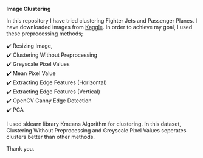 <b>Image Clustering</b>

In this repository I have tried clustering Fighter Jets and Passenger Planes. I have downloaded images from [Kaggle](https://www.kaggle.com/datasets/eabdul/flying-vehicles). In order to achieve my goal, I used these preprocessing methods;

  :heavy_check_mark: Resizing Image, <br>
  :heavy_check_mark: Clustering Without Preprocessing<br>
  :heavy_check_mark: Greyscale Pixel Values<br>
  :heavy_check_mark: Mean Pixel Value<br>
  :heavy_check_mark: Extracting Edge Features (Horizontal)<br>
  :heavy_check_mark: Extracting Edge Features (Vertical)<br>
  :heavy_check_mark: OpenCV Canny Edge Detection<br>
  :heavy_check_mark: PCA

I used sklearn library Kmeans Algorithm for clustering. In this dataset, Clustering Without Preprocessing and Greyscale Pixel Values seperates clusters better than other methods.

Thank you.


